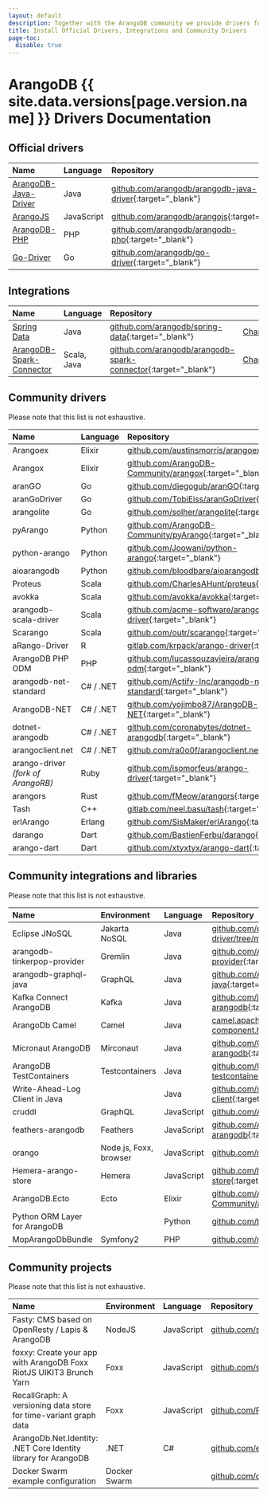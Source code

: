 ```yaml
---
layout: default
description: Together with the ArangoDB community we provide drivers for many languages. Our official language drivers are Java, JavaScript, PHP and GO.
title: Install Official Drivers, Integrations and Community Drivers
page-toc:
  disable: true
---
```

ArangoDB {{ site.data.versions[page.version.name] }} Drivers Documentation
=============================================

Official drivers
----------------

Name | Language | Repository | &nbsp;
:----|:---------|:-----------|:------
[ArangoDB-Java-Driver](java.html) | Java | [github.com/arangodb/arangodb-java-driver](https://github.com/arangodb/arangodb-java-driver){:target="_blank"} | [Changelog](https://github.com/arangodb/arangodb-java-driver/blob/master/ChangeLog.md#readme){:target="_blank"}
[ArangoJS](js.html) | JavaScript | [github.com/arangodb/arangojs](https://github.com/arangodb/arangojs){:target="_blank"} | [Changelog](https://github.com/arangodb/arangojs/blob/main/CHANGELOG.md#readme){:target="_blank"}
[ArangoDB-PHP](php.html) | PHP | [github.com/arangodb/arangodb-php](https://github.com/arangodb/arangodb-php){:target="_blank"} | [Changelog](https://github.com/arangodb/arangodb-php/blob/devel/CHANGELOG.md#readme){:target="_blank"}
[Go-Driver](go.html) | Go | [github.com/arangodb/go-driver](https://github.com/arangodb/go-driver){:target="_blank"} | [Changelog](https://github.com/arangodb/go-driver/blob/master/CHANGELOG.md#readme){:target="_blank"}

Integrations
------------

Name | Language | Repository | &nbsp;
:----|:---------|:-----------|:------
[Spring Data](spring-data.html) | Java | [github.com/arangodb/spring-data](https://github.com/arangodb/spring-data){:target="_blank"} | [Changelog](https://github.com/arangodb/spring-data/blob/master/ChangeLog.md#readme){:target="_blank"}
[ArangoDB-Spark-Connector](spark-connector.html) | Scala, Java | [github.com/arangodb/arangodb-spark-connector](https://github.com/arangodb/arangodb-spark-connector){:target="_blank"} | [Changelog](https://github.com/arangodb/arangodb-spark-connector/blob/master/ChangeLog.md#readme){:target="_blank"}

Community drivers
-----------------

Please note that this list is not exhaustive.

Name | Language | Repository
:----|:---------|:----------
Arangoex | Elixir | [github.com/austinsmorris/arangoex](https://github.com/austinsmorris/arangoex){:target="_blank"}
Arangox | Elixir | [github.com/ArangoDB-Community/arangox](https://github.com/ArangoDB-Community/arangox){:target="_blank"}
aranGO | Go | [github.com/diegogub/aranGO](https://github.com/diegogub/aranGO){:target="_blank"}
aranGoDriver | Go | [github.com/TobiEiss/aranGoDriver](https://github.com/TobiEiss/aranGoDriver){:target="_blank"}
arangolite | Go | [github.com/solher/arangolite](https://github.com/solher/arangolite){:target="_blank"}
pyArango | Python | [github.com/ArangoDB-Community/pyArango](https://github.com/ArangoDB-Community/pyArango){:target="_blank"}
python-arango | Python | [github.com/Joowani/python-arango](https://github.com/Joowani/python-arango){:target="_blank"}
aioarangodb | Python | [github.com/bloodbare/aioarangodb](https://github.com/bloodbare/aioarangodb){:target="_blank"}
Proteus | Scala | [github.com/CharlesAHunt/proteus](https://github.com/CharlesAHunt/proteus){:target="_blank"}
avokka | Scala | [github.com/avokka/avokka](https://github.com/avokka/avokka){:target="_blank"}
arangodb-scala-driver | Scala | [github.com/acme-software/arangodb-scala-driver](https://github.com/acme-software/arangodb-scala-driver){:target="_blank"}
Scarango | Scala | [github.com/outr/scarango](https://github.com/outr/scarango){:target="_blank"}
aRango-Driver | R | [gitlab.com/krpack/arango-driver](https://gitlab.com/krpack/arango-driver){:target="_blank"}
ArangoDB PHP ODM | PHP | [github.com/lucassouzavieira/arangodb-php-odm](https://github.com/lucassouzavieira/arangodb-php-odm){:target="_blank"}
arangodb-net-standard | C# / .NET | [github.com/Actify-Inc/arangodb-net-standard](https://github.com/Actify-Inc/arangodb-net-standard){:target="_blank"}
ArangoDB-NET | C# / .NET | [github.com/yojimbo87/ArangoDB-NET](https://github.com/yojimbo87/ArangoDB-NET){:target="_blank"}
dotnet-arangodb | C# / .NET | [github.com/coronabytes/dotnet-arangodb](https://github.com/coronabytes/dotnet-arangodb){:target="_blank"}
arangoclient.net | C# / .NET | [github.com/ra0o0f/arangoclient.net](https://github.com/ra0o0f/arangoclient.net){:target="_blank"}
arango-driver _(fork of ArangoRB)_ | Ruby | [github.com/isomorfeus/arango-driver](https://github.com/isomorfeus/arango-driver){:target="_blank"}
arangors | Rust | [github.com/fMeow/arangors](https://github.com/fMeow/arangors){:target="_blank"}
Tash | C++ | [gitlab.com/neel.basu/tash](https://gitlab.com/neel.basu/tash){:target="_blank"}
erlArango | Erlang | [github.com/SisMaker/erlArango](https://github.com/SisMaker/erlArango){:target="_blank"}
darango | Dart | [github.com/BastienFerbu/darango](https://github.com/BastienFerbu/darango){:target="_blank"}
arango-dart | Dart | [github.com/xtyxtyx/arango-dart](https://github.com/xtyxtyx/arango-dart){:target="_blank"}

Community integrations and libraries
------------------------------------

Please note that this list is not exhaustive.

Name | Environment | Language | Repository
:----|:------------|:---------|:----------
Eclipse JNoSQL | Jakarta NoSQL | Java | [github.com/eclipse/jnosql-diana-driver/tree/master/arangodb-driver](https://github.com/eclipse/jnosql-diana-driver/tree/master/arangodb-driver){:target="_blank"}
arangodb-tinkerpop-provider | Gremlin | Java | [github.com/ArangoDB-Community/arangodb-tinkerpop-provider](https://github.com/ArangoDB-Community/arangodb-tinkerpop-provider){:target="_blank"}
arangodb-graphql-java | GraphQL | Java | [github.com/ArangoDB-Community/arangodb-graphql-java](https://github.com/ArangoDB-Community/arangodb-graphql-java){:target="_blank"}
Kafka Connect ArangoDB | Kafka | Java | [github.com/jaredpetersen/kafka-connect-arangodb](https://github.com/jaredpetersen/kafka-connect-arangodb){:target="_blank"}
ArangoDb Camel | Camel | Java | [camel.apache.org/components/latest/arangodb-component.html](https://camel.apache.org/components/latest/arangodb-component.html){:target="_blank"}
Micronaut ArangoDB | Mirconaut | Java | [github.com/GoodforGod/micronaut-arangodb](https://github.com/GoodforGod/micronaut-arangodb){:target="_blank"}
ArangoDB TestContainers | Testcontainers | Java | [github.com/GoodforGod/arangodb-testcontainers](https://github.com/GoodforGod/arangodb-testcontainers){:target="_blank"}
Write-Ahead-Log Client in Java |  | Java | [github.com/stackmagic/arangodb-wal-client](https://github.com/stackmagic/arangodb-wal-client){:target="_blank"}
cruddl | GraphQL | JavaScript | [github.com/AEB-labs/cruddl](https://github.com/AEB-labs/cruddl){:target="_blank"}
feathers-arangodb | Feathers | JavaScript | [github.com/AnatidaeProject/feathers-arangodb](https://github.com/AnatidaeProject/feathers-arangodb){:target="_blank"}
orango | Node.js, Foxx, browser | JavaScript | [github.com/roboncode/orango](https://github.com/roboncode/orango){:target="_blank"}
Hemera-arango-store | Hemera | JavaScript | [github.com/hemerajs/hemera-arango-store](https://github.com/hemerajs/hemera-arango-store){:target="_blank"}
ArangoDB.Ecto | Ecto | Elixir | [github.com/ArangoDB-Community/arangodb_ecto](https://github.com/ArangoDB-Community/arangodb_ecto){:target="_blank"}
Python ORM Layer for ArangoDB |  | Python | [github.com/threatify/arango-orm](https://github.com/threatify/arango-orm){:target="_blank"}
MopArangoDbBundle | Symfony2 | PHP | [github.com/m0ppers/MopArangoDbBundle](https://github.com/m0ppers/MopArangoDbBundle){:target="_blank"}

Community projects
------------------

Please note that this list is not exhaustive.

Name | Environment | Language | Repository
:----|:------------|:---------|:----------
Fasty: CMS based on OpenResty / Lapis & ArangoDB | NodeJS | JavaScript | [github.com/solisoft/fasty](https://github.com/solisoft/fasty){:target="_blank"}
foxxy: Create your app with ArangoDB Foxx RiotJS UIKIT3 Brunch Yarn | Foxx | JavaScript | [github.com/solisoft/foxxy](https://github.com/solisoft/foxxy){:target="_blank"}
RecallGraph: A versioning data store for time-variant graph data | Foxx | JavaScript | [github.com/RecallGraph/RecallGraph](https://github.com/RecallGraph/RecallGraph){:target="_blank"}
ArangoDb.Net.Identity: .NET Core Identity library for ArangoDB | .NET | C# | [github.com/endpointsystems/ArangoDB.Net.Identity](https://github.com/endpointsystems/ArangoDB.Net.Identity){:target="_blank"}
Docker Swarm example configuration | Docker Swarm |  | [github.com/dumstruck/arango-swarm](https://github.com/dumstruck/arango-swarm){:target="_blank"}
